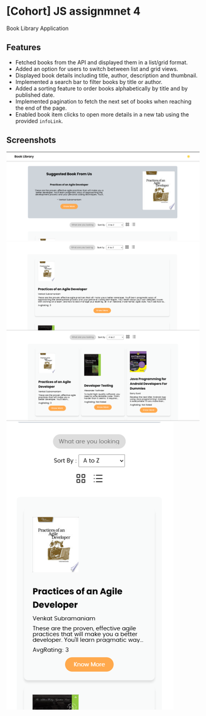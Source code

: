 <h1>[Cohort] JS assignmnet 4</h1>

<p>Book Library Application</p>

<h2>Features</h2>
<ul>
  <li>Fetched books from the API and displayed them in a list/grid format.</li>
  <li>Added an option for users to switch between list and grid views.</li>
  <li>Displayed book details including title, author, description and thumbnail.</li>
  <li>Implemented a search bar to filter books by title or author.</li>
  <li>Added a sorting feature to order books alphabetically by title and by published date.</li>
  <li>Implemented pagination to fetch the next set of books when reaching the end of the page.</li>
  <li>Enabled book item clicks to open more details in a new tab using the provided <code>infoLink</code>.</li>
</ul>

<h2>Screenshots</h2>

<img src="./ss/ss1.png" />
<img src="./ss/ss3.png" />
<img src="./ss/ss4.png" />
<img src="./ss/ss2.png" />
